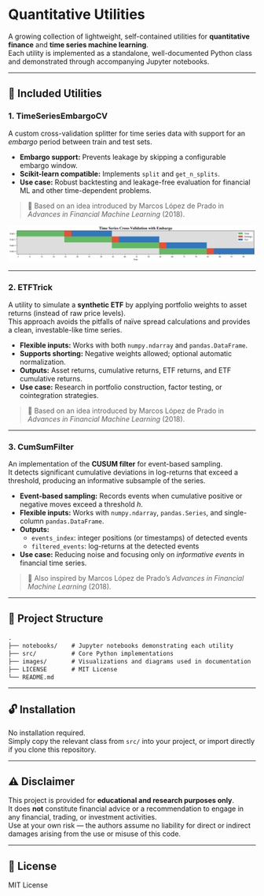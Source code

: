 # Quantitative Utilities

A growing collection of lightweight, self-contained utilities for **quantitative finance** and **time series machine learning**.  
Each utility is implemented as a standalone, well-documented Python class and demonstrated through accompanying Jupyter notebooks.

---

## 📖 Included Utilities

### 1. TimeSeriesEmbargoCV

A custom cross-validation splitter for time series data with support for an *embargo* period between train and test sets.

- **Embargo support:** Prevents leakage by skipping a configurable embargo window.  
- **Scikit-learn compatible:** Implements `split` and `get_n_splits`.  
- **Use case:** Robust backtesting and leakage-free evaluation for financial ML and other time-dependent problems.  
> 📘 Based on an idea introduced by Marcos López de Prado in *Advances in Financial Machine Learning* (2018).

![Time Series Cross-Validation with Embargo](Images/EMBARGO.png?raw=true)

---

### 2. ETFTrick

A utility to simulate a **synthetic ETF** by applying portfolio weights to asset returns (instead of raw price levels).  
This approach avoids the pitfalls of naïve spread calculations and provides a clean, investable-like time series.

- **Flexible inputs:** Works with both `numpy.ndarray` and `pandas.DataFrame`.  
- **Supports shorting:** Negative weights allowed; optional automatic normalization.  
- **Outputs:** Asset returns, cumulative returns, ETF returns, and ETF cumulative returns.  
- **Use case:** Research in portfolio construction, factor testing, or cointegration strategies.  
> 📘 Based on an idea introduced by Marcos López de Prado in *Advances in Financial Machine Learning* (2018).

---

### 3. CumSumFilter

An implementation of the **CUSUM filter** for event-based sampling.  
It detects significant cumulative deviations in log-returns that exceed a threshold, producing an informative subsample of the series.

- **Event-based sampling:** Records events when cumulative positive or negative moves exceed a threshold $h$.  
- **Flexible inputs:** Works with `numpy.ndarray`, `pandas.Series`, and single-column `pandas.DataFrame`.  
- **Outputs:**  
  - `events_index`: integer positions (or timestamps) of detected events  
  - `filtered_events`: log-returns at the detected events  
- **Use case:** Reducing noise and focusing only on *informative events* in financial time series.  
> 📘 Also inspired by Marcos López de Prado’s *Advances in Financial Machine Learning* (2018).

---


## 📂 Project Structure

```
.
├── notebooks/    # Jupyter notebooks demonstrating each utility
├── src/          # Core Python implementations
├── images/       # Visualizations and diagrams used in documentation
├── LICENSE       # MIT License
└── README.md
```

---

## 🔓 Installation

No installation required.  
Simply copy the relevant class from `src/` into your project, or import directly if you clone this repository.

---

## ⚠️ Disclaimer

This project is provided for **educational and research purposes only**.  
It does **not** constitute financial advice or a recommendation to engage in any financial, trading, or investment activities.  
Use at your own risk — the authors assume no liability for direct or indirect damages arising from the use or misuse of this code.

---

## 📜 License

MIT License